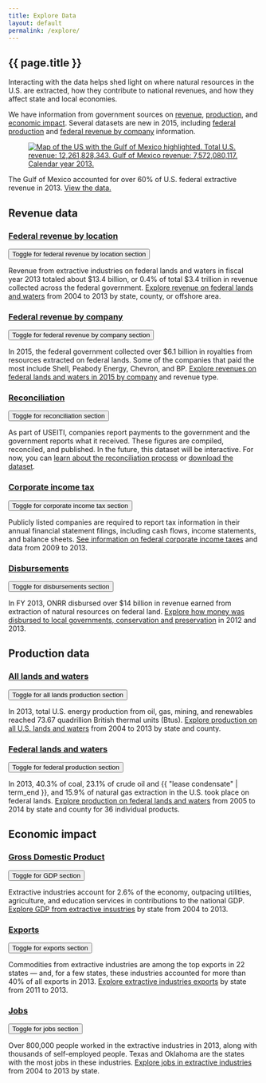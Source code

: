 ```yaml
---
title: Explore Data
layout: default
permalink: /explore/
---
```


<section class="slab-delta">
  <div class="container-page-wrapper landing-section_top ribbon ribbon-column">
    <div class="container-left-8 ribbon-hero ribbon-hero-column">
      <h1>{{ page.title }}</h1>
      <p class="ribbon-hero-description">Interacting with the data helps shed light on where natural resources in the U.S. are extracted, how they contribute to national revenues, and how they affect state and local economies.</p>
      <p class="ribbon-hero-description">We have information from government sources on <a href="#revenue">revenue</a>, <a href="#production">production</a>, and <a href="#economic-impact">economic impact</a>. Several datasets are new in 2015, including <a href="{{ site.baseurl }}/explore/federal-production/">federal production</a> and <a href="{{ site.baseurl }}/explore/federal-revenue-by-company/">federal revenue by company</a> information.</p>
    </div>
    <div class="container-right-4 ribbon-card-column ribbon-card-has-image ribbon-card">
      <figure class="ribbon-card-top">
        <a href="{{site.baseurl}}/explore/federal-revenue-by-location/">
          <img class="ribbon-card-image" src="{{ site.baseurl }}/img/explore-landing-intro.png" alt="Map of the US with the Gulf of Mexico highlighted. Total U.S. revenue: 12,261,828,343. Gulf of Mexico revenue: 7,572,080,117. Calendar year 2013.">
        </a>
      </figure>
      <figcaption class="ribbon-card-bottom">The Gulf of Mexico accounted for over 60% of U.S. federal extractive revenue in 2013. <a href="{{site.baseurl}}/explore/federal-revenue-by-location/" class="link-alpha">View the data.</a></figcaption>
    </div>
  </div>
</section>

<section accordion="explore-landing" accordion-desktop="false" class="container-page-wrapper landing-wrapper">
  <section class="container">
    <a id="revenue" class="link-no_under"><h2 class="h3 landing-section_category">Revenue data</h2></a>
    <div class="container-half landing-section" accordion-item aria-expanded="true">
      <h3 class="h5 landing-heading"><a href="{{site.baseurl}}/explore/federal-revenue-by-location/">Federal revenue by location</a></h3>
      <button><label class="sr-only">Toggle for federal revenue by location section</label></button>
      <div>
        <p class="landing-description">Revenue from extractive industries on federal lands and waters in fiscal year 2013 totaled about $13.4 billion, or 0.4% of total $3.4 trillion in revenue collected across the federal government. <a href="{{site.baseurl}}/explore/federal-revenue-by-location/">Explore revenue on federal lands and waters</a> from 2004 to 2013 by state, county, or offshore area.</p>
      </div>
    </div>
    <div class="container-half landing-section" accordion-item>
      <h3 class="h5 landing-heading"><a href="{{site.baseurl}}/explore/federal-revenue-by-company/2015/">Federal revenue by company</a></h3>
      <button><label class="sr-only">Toggle for federal revenue by company section</label></button>
      <div>
        <p class="landing-description">In 2015, the federal government
        collected over $6.1 billion in royalties from resources extracted on
        federal lands. Some of the companies that paid the most include Shell,
        Peabody Energy, Chevron, and BP. <a
        href="{{site.baseurl}}/explore/federal-revenue-by-company/2015/">Explore
        revenues on federal lands and waters in 2015 by company</a> and revenue
        type.</p>
      </div>
    </div>
    <div class="container-half landing-section" accordion-item>
      <h3 class="h5 landing-heading"><a href="{{site.baseurl}}/explore/reconciliation/">Reconciliation</a></h3>
      <button><label class="sr-only">Toggle for reconciliation section</label></button>
      <div>
        <p class="landing-description">As part of USEITI, companies report payments to the government and the government reports what it received. These figures are compiled, reconciled, and published. In the future, this dataset will be interactive. For now, you can <a href="{{site.baseurl}}/explore/reconciliation/">learn about the reconciliation process</a> or <a href="{{site.baseurl}}/downloads/#reconciliation">download the dataset</a>.</p>
      </div>
    </div>
    <div class="container-half landing-section" accordion-item>
      <h3 class="h5 landing-heading"><a href="{{site.baseurl}}/explore/corporate-income-tax/">Corporate income tax</a></h3>
      <button><label class="sr-only">Toggle for corporate income tax section</label></button>
      <div>
        <p class="landing-description">Publicly listed companies are required to report tax information in their annual financial statement filings, including cash flows, income statements, and balance sheets. <a href="{{site.baseurl}}/explore/corporate-income-tax/">See information on federal corporate income taxes</a> and data from 2009 to 2013.</p>
      </div>
    </div>
    <div class="container-half landing-section" accordion-item>
      <h3 class="h5 landing-heading"><a href="{{site.baseurl}}/explore/disbursements/">Disbursements</a></h3>
      <button><label class="sr-only">Toggle for disbursements section</label></button>
      <div>
        <p class="landing-description">In FY 2013, ONRR disbursed over $14 billion in revenue earned from extraction of natural resources on federal land. <a href="{{site.baseurl}}/explore/disbursements/">Explore how money was disbursed to local governments, conservation and preservation</a> in 2012 and 2013.</p>
      </div>
    </div>
  </section>
  <section class="container">
    <a id="production" class="link-no_under"><h2 class="h3 landing-section_category">Production data</h2></a>
    <div class="container-half landing-section" accordion-item>
      <h3 class="h5 landing-heading"><a href="{{site.baseurl}}/explore/all-lands-production/">All lands and waters</a></h3>
      <button><label class="sr-only">Toggle for all lands production section</label></button>
      <div>
        <p class="landing-description">In 2013, total U.S. energy production from oil, gas, mining, and renewables reached 73.67 quadrillion British thermal units (Btus). <a href="{{site.baseurl}}/explore/all-lands-production/">Explore production on all U.S. lands and waters</a> from 2004 to 2013 by state and county.</p>
      </div>
    </div>
    <div class="container-half landing-section" accordion-item>
      <h3 class="h5 landing-heading"><a href="{{site.baseurl}}/explore/federal-production/">Federal lands and waters</a></h3>
      <button><label class="sr-only">Toggle for federal production section</label></button>
      <div>
        <p class="landing-description">In 2013, 40.3% of coal, 23.1% of crude oil and {{ "lease condensate" | term_end }}, and 15.9% of natural gas extraction in the U.S. took place on federal lands. <a href="{{site.baseurl}}/explore/federal-production/">Explore production on federal lands and waters</a> from 2005 to 2014 by state and county for 36 individual products.</p>
      </div>
    </div>
  </section>
  <section class="container">
    <a id="economic-impact" name="economic-impact" class="link-no_under"><h2 class="h3 landing-section_category">Economic impact</h2></a>
    <div class="container-half landing-section" accordion-item>
      <h3 class="h5 landing-heading"><a href="{{site.baseurl}}/explore/gdp/">Gross Domestic Product</a></h3>
      <button><label class="sr-only">Toggle for GDP section</label></button>
      <div>
        <p class="landing-description">Extractive industries account for 2.6% of the economy, outpacing utilities, agriculture, and education services in contributions to the national GDP. <a href="{{site.baseurl}}/explore/gdp/">Explore GDP from extractive insustries</a> by state from 2004 to 2013.</p>
      </div>
    </div>
    <div class="container-half landing-section" accordion-item>
      <h3 class="h5 landing-heading"><a href="{{site.baseurl}}/explore/exports/">Exports</a></h3>
      <button><label class="sr-only">Toggle for exports section</label></button>
      <div>
        <p class="landing-description">Commodities from extractive industries are among the top exports in 22 states — and, for a few states, these industries accounted for more than 40% of all exports in 2013. <a href="{{site.baseurl}}/explore/exports/">Explore extractive industries exports</a> by state from 2011 to 2013.</p>
      </div>
    </div>
    <div class="container-half landing-section" accordion-item>
      <h3 class="h5 landing-heading"><a href="{{site.baseurl}}/explore/jobs/">Jobs</a></h3>
      <button><label class="sr-only">Toggle for jobs section</label></button>
      <div>
        <p class="landing-description">Over 800,000 people worked in the extractive industries in 2013, along with thousands of self-employed people. Texas and Oklahoma are the states with the most jobs in these industries. <a href="{{site.baseurl}}/explore/jobs/">Explore jobs in extractive industries</a> from 2004 to 2013 by state.</p>
      </div>
    </div>
  </section>
</section>
